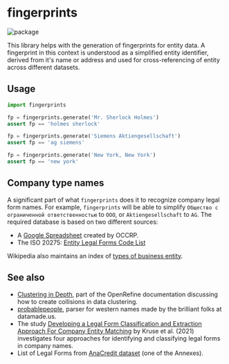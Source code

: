 # fingerprints

![package](https://github.com/opensanctions/fingerprints/workflows/package/badge.svg)

This library helps with the generation of fingerprints for entity data. A fingerprint
in this context is understood as a simplified entity identifier, derived from it's
name or address and used for cross-referencing of entity across different datasets.

## Usage

```python
import fingerprints

fp = fingerprints.generate('Mr. Sherlock Holmes')
assert fp == 'holmes sherlock'

fp = fingerprints.generate('Siemens Aktiengesellschaft')
assert fp == 'ag siemens'

fp = fingerprints.generate('New York, New York')
assert fp == 'new york'
```

## Company type names

A significant part of what `fingerprints` does it to recognize company legal form
names. For example, `fingerprints` will be able to simplify `Общество с ограниченной ответственностью` to `ООО`, or `Aktiengesellschaft` to `AG`. The required database
is based on two different sources:

* A [Google Spreadsheet](https://docs.google.com/spreadsheets/d/1Cw2xQ3hcZOAgnnzejlY5Sv3OeMxKePTqcRhXQU8rCAw/edit?ts=5e7754cf#gid=0) created by OCCRP.
* The ISO 20275: [Entity Legal Forms Code List](https://www.gleif.org/en/about-lei/code-lists/iso-20275-entity-legal-forms-code-list)

Wikipedia also maintains an index of [types of business entity](https://en.wikipedia.org/wiki/Types_of_business_entity).

## See also

* [Clustering in Depth](https://github.com/OpenRefine/OpenRefine/wiki/Clustering-In-Depth), part of the OpenRefine documentation discussing how to create collisions in data clustering.
* [probablepeople](https://github.com/datamade/probablepeople), parser for western names made by the brilliant folks at datamade.us.
* The study [Developing a Legal Form Classification and Extraction Approach For Company Entity Matching](https://www.tib-op.org/ojs/index.php/bis/article/view/44/190) by Kruse et al. (2021) investigates four approaches for identifying and classifying legal forms in company names.
* List of Legal Forms from [AnaCredit dataset](https://www.ecb.europa.eu/stats/ecb_statistics/anacredit/html/index.en.html) (one of the Annexes).

